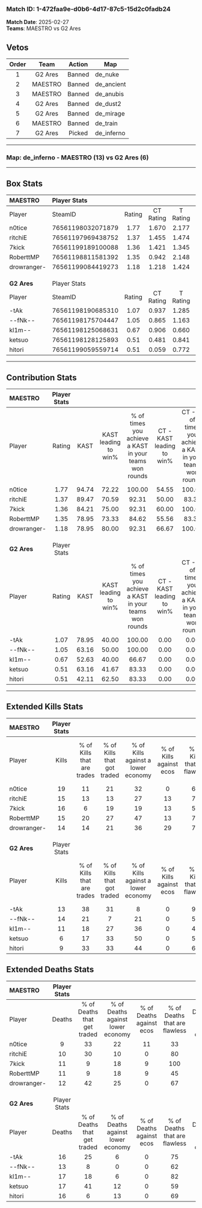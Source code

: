 ### Match ID: 1-472faa9e-d0b6-4d17-87c5-15d2c0fadb24  
**Match Date**: 2025-02-27  
**Teams**: MAESTRO vs G2 Ares  

## Vetos  

| Order | Team | Action | Map |
| :---: | :--: | :----: | --- |
| 1 | G2 Ares | Banned | de_nuke |
| 2 | MAESTRO | Banned | de_ancient |
| 3 | MAESTRO | Banned | de_anubis |
| 4 | G2 Ares | Banned | de_dust2 |
| 5 | G2 Ares | Banned | de_mirage |
| 6 | MAESTRO | Banned | de_train |
| 7 | G2 Ares | Picked | de_inferno |

---  

### **Map**: de_inferno - MAESTRO (13) vs G2 Ares (6)  
---  

## Box Stats  

| **MAESTRO** | Player Stats      |        |           |          |       |       |       |         |        |      |     |
| :- | :- | :-: | :-: | :-: | :-: | :-: | :-: | :-: | :-: | :-: | :-: |
| Player      | SteamID           | Rating | CT Rating | T Rating | KAST  |  ADR  | Kills | Assists | Deaths | K/D  | HS% |
| n0tice      | 76561198032071879 |  1.77  |   1.670   |  2.177   | 94.74 | 115.9 |  19   |    7    |   9    | 2.11 | 63  |
| ritchiE     | 76561197969438752 |  1.37  |   1.455   |  1.474   | 89.47 | 73.3  |  15   |    3    |   10   | 1.50 | 40  |
| 7kick       | 76561199189100088 |  1.36  |   1.421   |  1.345   | 84.21 | 81.7  |  16   |    1    |   11   | 1.45 | 37  |
| RoberttMP   | 76561198811581392 |  1.35  |   0.942   |  2.148   | 78.95 | 94.7  |  15   |    6    |   11   | 1.36 | 33  |
| drowranger- | 76561199084419273 |  1.18  |   1.218   |  1.424   | 78.95 | 71.2  |  14   |    3    |   12   | 1.17 | 71  |
|             |                   |        |           |          |       |       |       |         |        |      |     |
|             |                   |        |           |          |       |       |       |         |        |      |     |
|             |                   |        |           |          |       |       |       |         |        |      |     |
| **G2 Ares** | Player Stats      |        |           |          |       |       |       |         |        |      |     |
| Player      | SteamID           | Rating | CT Rating | T Rating | KAST  |  ADR  | Kills | Assists | Deaths | K/D  | HS% |
| -tAk        | 76561198190685310 |  1.07  |   0.937   |  1.285   | 78.95 | 81.3  |  13   |    6    |   16   | 0.81 | 30  |
| --fNk--     | 76561198175704447 |  1.05  |   0.865   |  1.163   | 63.16 | 77.1  |  14   |    2    |   13   | 1.08 | 35  |
| kl1m--      | 76561198125068631 |  0.67  |   0.906   |  0.660   | 52.63 | 56.6  |  11   |    3    |   17   | 0.65 | 18  |
| ketsuo      | 76561198128125893 |  0.51  |   0.481   |  0.841   | 63.16 | 52.3  |   6   |    5    |   17   | 0.35 | 83  |
| hitori      | 76561199059559714 |  0.51  |   0.059   |  0.772   | 42.11 | 50.6  |   9   |    3    |   16   | 0.56 | 44  |
---  

## Contribution Stats  

| **MAESTRO** | Player Stats |       |                      |                                                        |                           |                                                             |                          |                                                            |
| :- | :-: | :-: | :-: | :-: | :-: | :-: | :-: | :-: |
| Player      |    Rating    | KAST  | KAST leading to win% | % of times you achieve a KAST in your teams won rounds | CT - KAST leading to win% | CT - % of times you achieve a KAST in your teams won rounds | T - KAST leading to win% | T - % of times you achieve a KAST in your teams won rounds |
| n0tice      |     1.77     | 94.74 |        72.22         |                         100.00                         |           54.55           |                           100.00                            |          100.00          |                           100.00                           |
| ritchiE     |     1.37     | 89.47 |        70.59         |                         92.31                          |           50.00           |                            83.33                            |          100.00          |                           100.00                           |
| 7kick       |     1.36     | 84.21 |        75.00         |                         92.31                          |           60.00           |                           100.00                            |          100.00          |                           85.71                            |
| RoberttMP   |     1.35     | 78.95 |        73.33         |                         84.62                          |           55.56           |                            83.33                            |          100.00          |                           85.71                            |
| drowranger- |     1.18     | 78.95 |        80.00         |                         92.31                          |           66.67           |                           100.00                            |          100.00          |                           85.71                            |
|             |              |       |                      |                                                        |                           |                                                             |                          |                                                            |
|             |              |       |                      |                                                        |                           |                                                             |                          |                                                            |
|             |              |       |                      |                                                        |                           |                                                             |                          |                                                            |
| **G2 Ares** | Player Stats |       |                      |                                                        |                           |                                                             |                          |                                                            |
| Player      |    Rating    | KAST  | KAST leading to win% | % of times you achieve a KAST in your teams won rounds | CT - KAST leading to win% | CT - % of times you achieve a KAST in your teams won rounds | T - KAST leading to win% | T - % of times you achieve a KAST in your teams won rounds |
| -tAk        |     1.07     | 78.95 |        40.00         |                         100.00                         |           0.00            |                            0.00                             |          60.00           |                           100.00                           |
| --fNk--     |     1.05     | 63.16 |        50.00         |                         100.00                         |           0.00            |                            0.00                             |          85.71           |                           100.00                           |
| kl1m--      |     0.67     | 52.63 |        40.00         |                         66.67                          |           0.00            |                            0.00                             |          66.67           |                           66.67                            |
| ketsuo      |     0.51     | 63.16 |        41.67         |                         83.33                          |           0.00            |                            0.00                             |          62.50           |                           83.33                            |
| hitori      |     0.51     | 42.11 |        62.50         |                         83.33                          |           0.00            |                            0.00                             |          83.33           |                           83.33                            |
---  

## Extended Kills Stats  

| **MAESTRO** | Player Stats |                            |                            |                                    |                         |                              |                                 |                                       |                    |           |
| :- | :-: | :-: | :-: | :-: | :-: | :-: | :-: | :-: | :-: | :-: |
| Player      |    Kills     | % of Kills that are trades | % of Kills that got traded | % of Kills against a lower economy | % of Kills against ecos | % of Kills that are flawless | % of Kills that are close duels | % of Kills that are assisted by flash | Pistol Round Kills | AWP Kills |
| n0tice      |      19      |             11             |             21             |                 32                 |            0            |              63              |                5                |                   0                   |         3          |     0     |
| ritchiE     |      15      |             13             |             13             |                 27                 |           13            |              73              |                0                |                   7                   |         1          |     8     |
| 7kick       |      16      |             6              |             19             |                 19                 |           13            |              50              |                0                |                   6                   |         2          |     1     |
| RoberttMP   |      15      |             20             |             27             |                 47                 |           13            |              73              |               20                |                   7                   |         3          |     0     |
| drowranger- |      14      |             14             |             21             |                 36                 |           29            |              71              |                0                |                   0                   |         1          |     1     |
|             |              |                            |                            |                                    |                         |                              |                                 |                                       |                    |           |
|             |              |                            |                            |                                    |                         |                              |                                 |                                       |                    |           |
|             |              |                            |                            |                                    |                         |                              |                                 |                                       |                    |           |
| **G2 Ares** | Player Stats |                            |                            |                                    |                         |                              |                                 |                                       |                    |           |
| Player      |    Kills     | % of Kills that are trades | % of Kills that got traded | % of Kills against a lower economy | % of Kills against ecos | % of Kills that are flawless | % of Kills that are close duels | % of Kills that are assisted by flash | Pistol Round Kills | AWP Kills |
| -tAk        |      13      |             38             |             31             |                 8                  |            0            |              92              |                8                |                   0                   |         1          |     0     |
| --fNk--     |      14      |             21             |             7              |                 21                 |            0            |              57              |                7                |                   0                   |         0          |     0     |
| kl1m--      |      11      |             18             |             27             |                 36                 |            0            |              45              |                0                |                   9                   |         1          |     5     |
| ketsuo      |      6       |             17             |             33             |                 50                 |            0            |              50              |               17                |                   0                   |         1          |     0     |
| hitori      |      9       |             33             |             33             |                 44                 |            0            |              67              |               11                |                   0                   |         1          |     0     |
## Extended Deaths Stats  

| **MAESTRO** | Player Stats |                             |                                   |                          |                               |                            |                           |               |
| :- | :-: | :-: | :-: | :-: | :-: | :-: | :-: | :-: |
| Player      |    Deaths    | % of Deaths that get traded | % of Deaths against lower economy | % of Deaths against ecos | % of Deaths that are flawless | % of Deaths that are close | % of Deaths while blinded | Deaths to AWP |
| n0tice      |      9       |             33              |                22                 |            11            |              33               |             11             |             0             |       3       |
| ritchiE     |      10      |             30              |                10                 |            0             |              80               |             0              |            10             |       2       |
| 7kick       |      11      |              9              |                18                 |            9             |              100              |             0              |             0             |       0       |
| RoberttMP   |      11      |              9              |                18                 |            9             |              45               |             18             |             0             |       0       |
| drowranger- |      12      |             42              |                25                 |            0             |              67               |             8              |             0             |       0       |
|             |              |                             |                                   |                          |                               |                            |                           |               |
|             |              |                             |                                   |                          |                               |                            |                           |               |
|             |              |                             |                                   |                          |                               |                            |                           |               |
| **G2 Ares** | Player Stats |                             |                                   |                          |                               |                            |                           |               |
| Player      |    Deaths    | % of Deaths that get traded | % of Deaths against lower economy | % of Deaths against ecos | % of Deaths that are flawless | % of Deaths that are close | % of Deaths while blinded | Deaths to AWP |
| -tAk        |      16      |             25              |                 6                 |            0             |              75               |             13             |             0             |       3       |
| --fNk--     |      13      |              8              |                 0                 |            0             |              62               |             8              |             0             |       1       |
| kl1m--      |      17      |             18              |                 6                 |            0             |              82               |             0              |             6             |       4       |
| ketsuo      |      17      |             41              |                12                 |            0             |              59               |             6              |            12             |       1       |
| hitori      |      16      |              6              |                13                 |            0             |              69               |             0              |             0             |       1       |
